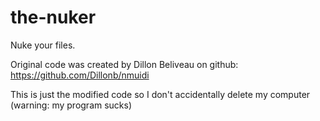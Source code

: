 # the-nuker
Nuke your files.

Original code was created by Dillon Beliveau on github: https://github.com/Dillonb/nmuidi

This is just the modified code so I don't accidentally delete my computer (warning: my program sucks)

